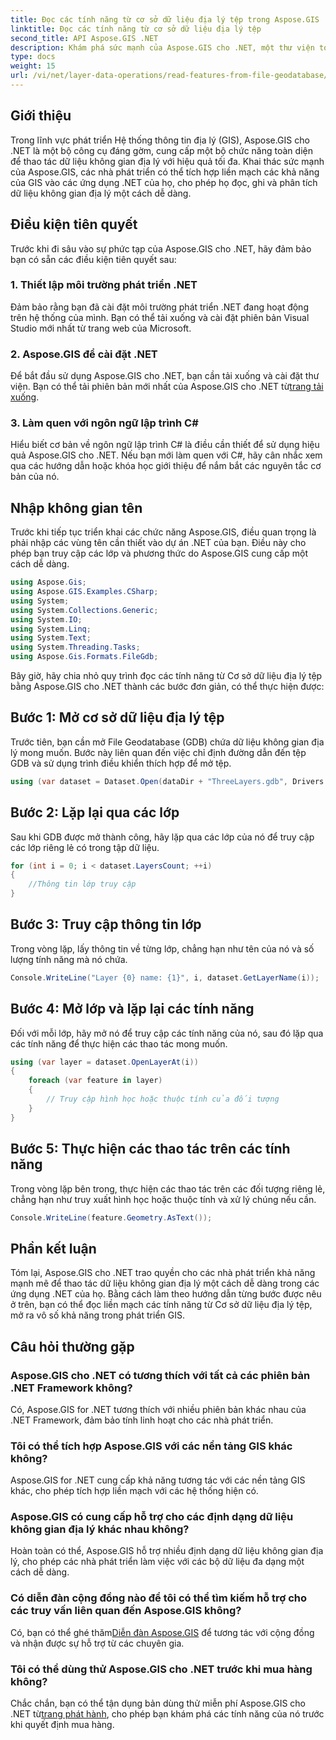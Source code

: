 ```yaml
---
title: Đọc các tính năng từ cơ sở dữ liệu địa lý tệp trong Aspose.GIS
linktitle: Đọc các tính năng từ cơ sở dữ liệu địa lý tệp
second_title: API Aspose.GIS .NET
description: Khám phá sức mạnh của Aspose.GIS cho .NET, một thư viện toàn diện về dữ liệu không gian địa lý trong các ứng dụng .NET. Dễ dàng đọc, ghi và phân tích dữ liệu không gian địa lý một cách dễ dàng.
type: docs
weight: 15
url: /vi/net/layer-data-operations/read-features-from-file-geodatabase/
---
```

## Giới thiệu
Trong lĩnh vực phát triển Hệ thống thông tin địa lý (GIS), Aspose.GIS cho .NET là một bộ công cụ đáng gờm, cung cấp một bộ chức năng toàn diện để thao tác dữ liệu không gian địa lý với hiệu quả tối đa. Khai thác sức mạnh của Aspose.GIS, các nhà phát triển có thể tích hợp liền mạch các khả năng của GIS vào các ứng dụng .NET của họ, cho phép họ đọc, ghi và phân tích dữ liệu không gian địa lý một cách dễ dàng.
## Điều kiện tiên quyết
Trước khi đi sâu vào sự phức tạp của Aspose.GIS cho .NET, hãy đảm bảo bạn có sẵn các điều kiện tiên quyết sau:
### 1. Thiết lập môi trường phát triển .NET
Đảm bảo rằng bạn đã cài đặt môi trường phát triển .NET đang hoạt động trên hệ thống của mình. Bạn có thể tải xuống và cài đặt phiên bản Visual Studio mới nhất từ trang web của Microsoft.
### 2. Aspose.GIS để cài đặt .NET
 Để bắt đầu sử dụng Aspose.GIS cho .NET, bạn cần tải xuống và cài đặt thư viện. Bạn có thể tải phiên bản mới nhất của Aspose.GIS cho .NET từ[trang tải xuống](https://releases.aspose.com/gis/net/).
### 3. Làm quen với ngôn ngữ lập trình C#
Hiểu biết cơ bản về ngôn ngữ lập trình C# là điều cần thiết để sử dụng hiệu quả Aspose.GIS cho .NET. Nếu bạn mới làm quen với C#, hãy cân nhắc xem qua các hướng dẫn hoặc khóa học giới thiệu để nắm bắt các nguyên tắc cơ bản của nó.

## Nhập không gian tên
Trước khi tiếp tục triển khai các chức năng Aspose.GIS, điều quan trọng là phải nhập các vùng tên cần thiết vào dự án .NET của bạn. Điều này cho phép bạn truy cập các lớp và phương thức do Aspose.GIS cung cấp một cách dễ dàng.

```csharp
using Aspose.Gis;
using Aspose.GIS.Examples.CSharp;
using System;
using System.Collections.Generic;
using System.IO;
using System.Linq;
using System.Text;
using System.Threading.Tasks;
using Aspose.Gis.Formats.FileGdb;
```

Bây giờ, hãy chia nhỏ quy trình đọc các tính năng từ Cơ sở dữ liệu địa lý tệp bằng Aspose.GIS cho .NET thành các bước đơn giản, có thể thực hiện được:
## Bước 1: Mở cơ sở dữ liệu địa lý tệp
Trước tiên, bạn cần mở File Geodatabase (GDB) chứa dữ liệu không gian địa lý mong muốn. Bước này liên quan đến việc chỉ định đường dẫn đến tệp GDB và sử dụng trình điều khiển thích hợp để mở tệp.
```csharp
using (var dataset = Dataset.Open(dataDir + "ThreeLayers.gdb", Drivers.FileGdb))
```
## Bước 2: Lặp lại qua các lớp
Sau khi GDB được mở thành công, hãy lặp qua các lớp của nó để truy cập các lớp riêng lẻ có trong tập dữ liệu.
```csharp
for (int i = 0; i < dataset.LayersCount; ++i)
{
    //Thông tin lớp truy cập
}
```
## Bước 3: Truy cập thông tin lớp
Trong vòng lặp, lấy thông tin về từng lớp, chẳng hạn như tên của nó và số lượng tính năng mà nó chứa.
```csharp
Console.WriteLine("Layer {0} name: {1}", i, dataset.GetLayerName(i));
```
## Bước 4: Mở lớp và lặp lại các tính năng
Đối với mỗi lớp, hãy mở nó để truy cập các tính năng của nó, sau đó lặp qua các tính năng để thực hiện các thao tác mong muốn.
```csharp
using (var layer = dataset.OpenLayerAt(i))
{
    foreach (var feature in layer)
    {
        // Truy cập hình học hoặc thuộc tính của đối tượng
    }
}
```
## Bước 5: Thực hiện các thao tác trên các tính năng
Trong vòng lặp bên trong, thực hiện các thao tác trên các đối tượng riêng lẻ, chẳng hạn như truy xuất hình học hoặc thuộc tính và xử lý chúng nếu cần.
```csharp
Console.WriteLine(feature.Geometry.AsText());
```

## Phần kết luận
Tóm lại, Aspose.GIS cho .NET trao quyền cho các nhà phát triển khả năng mạnh mẽ để thao tác dữ liệu không gian địa lý một cách dễ dàng trong các ứng dụng .NET của họ. Bằng cách làm theo hướng dẫn từng bước được nêu ở trên, bạn có thể đọc liền mạch các tính năng từ Cơ sở dữ liệu địa lý tệp, mở ra vô số khả năng trong phát triển GIS.
## Câu hỏi thường gặp
### Aspose.GIS cho .NET có tương thích với tất cả các phiên bản .NET Framework không?
Có, Aspose.GIS for .NET tương thích với nhiều phiên bản khác nhau của .NET Framework, đảm bảo tính linh hoạt cho các nhà phát triển.
### Tôi có thể tích hợp Aspose.GIS với các nền tảng GIS khác không?
Aspose.GIS for .NET cung cấp khả năng tương tác với các nền tảng GIS khác, cho phép tích hợp liền mạch với các hệ thống hiện có.
### Aspose.GIS có cung cấp hỗ trợ cho các định dạng dữ liệu không gian địa lý khác nhau không?
Hoàn toàn có thể, Aspose.GIS hỗ trợ nhiều định dạng dữ liệu không gian địa lý, cho phép các nhà phát triển làm việc với các bộ dữ liệu đa dạng một cách dễ dàng.
### Có diễn đàn cộng đồng nào để tôi có thể tìm kiếm hỗ trợ cho các truy vấn liên quan đến Aspose.GIS không?
 Có, bạn có thể ghé thăm[Diễn đàn Aspose.GIS](https://forum.aspose.com/c/gis/33) để tương tác với cộng đồng và nhận được sự hỗ trợ từ các chuyên gia.
### Tôi có thể dùng thử Aspose.GIS cho .NET trước khi mua hàng không?
 Chắc chắn, bạn có thể tận dụng bản dùng thử miễn phí Aspose.GIS cho .NET từ[trang phát hành](https://releases.aspose.com/), cho phép bạn khám phá các tính năng của nó trước khi quyết định mua hàng.